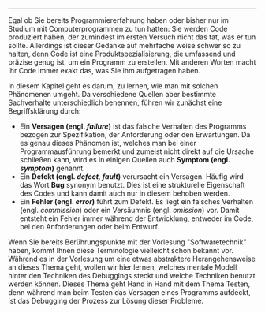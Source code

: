 ---
Egal ob Sie bereits Programmiererfahrung haben oder bisher nur im Studium mit Computerprogrammen 
zu tun hatten: Sie werden Code produziert haben, der zumindest im ersten Versuch nicht das tat, 
was er tun sollte.
Allerdings ist dieser Gedanke auf mehrfache weise schwer so zu halten, denn Code ist eine 
Produktspezialisierung, die umfassend und präzise genug ist, um ein Programm zu erstellen.
Mit anderen Worten macht Ihr Code immer exakt das, was Sie ihm aufgetragen haben.

In diesem Kapitel geht es darum, zu lernen, wie man mit solchen Phänomenen umgeht. 
Da verschiedene Quellen aber bestimmte Sachverhalte unterschiedlich benennen, führen wir zunächst
eine Begriffsklärung durch:

- Ein **Versagen (engl. _failure_)** ist das falsche Verhalten des Programms bezogen zur 
  Spezifikation, 
  der Anforderung oder den Erwartungen.
  Da es genau dieses Phänomen ist, welches man bei einer Programmausführung bemerkt und zumeist 
  nicht direkt auf die Ursache schließen kann, wird es in einigen Quellen auch 
  **Symptom (engl. _symptom_)** genannt. 
- Ein **Defekt (engl. _defect, fault_)** verursacht ein Versagen.
  Häufig wird das Wort **Bug** synonym benutzt.
  Dies ist eine strukturelle Eigenschaft des Codes und kann damit auch nur in diesem behoben werden.
- Ein **Fehler (engl. _error_)** führt zum Defekt. 
  Es liegt ein falsches Verhalten (engl. _commission_) oder ein Versäumnis (engl. _omission_) vor.
  Damit entsteht ein Fehler immer während der Entwicklung, entweder im Code, bei den 
  Anforderungen oder beim Entwurf.

Wenn Sie bereits Berührungspunkte mit der Vorlesung "Softwaretechnik" haben, kommt Ihnen diese 
Terminologie vielleicht schon bekannt vor.
Während es in der Vorlesung um eine etwas abstraktere Herangehensweise an dieses Thema geht, 
wollen wir hier lernen, welches mentale Modell hinter den Techniken des Debuggings steckt und 
welche Techniken benutzt werden können.
Dieses Thema geht Hand in Hand mit dem Thema Testen, denn während man beim Testen das Versagen 
eines Programms aufdeckt, ist das Debugging der Prozess zur Lösung dieser Probleme.
